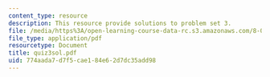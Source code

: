 ```yaml
---
content_type: resource
description: This resource provide solutions to problem set 3.
file: /media/https%3A/open-learning-course-data-rc.s3.amazonaws.com/8-02x-physics-ii-electricity-magnetism-with-an-experimental-focus-spring-2005/774aada7d7f5cae184e62d7dc35add98_quiz3sol.pdf
file_type: application/pdf
resourcetype: Document
title: quiz3sol.pdf
uid: 774aada7-d7f5-cae1-84e6-2d7dc35add98
---
```

